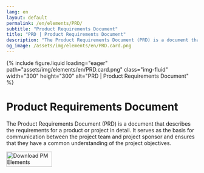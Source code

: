 ```yaml
---
lang: en
layout: default
permalink: /en/elements/PRD/
subtitle: "Product Requirements Document"
title: "PRD | Product Requirements Document"
description: "The Product Requirements Document (PRD) is a document that describes the requirements for a product or project in detail. It serves as the basis for communication between the project team and project sponsor and ensures that they have a common understanding of the project objectives."
og_image: /assets/img/elements/en/PRD.card.png
---
```


{% include figure.liquid loading="eager" path="assets/img/elements/en/PRD.card.png" class="img-fluid" width="300" height="300" alt="PRD | Product Requirements Document" %}

# Product Requirements Document

The Product Requirements Document (PRD) is a document that describes the requirements for a product or project in detail. It serves as the basis for communication between the project team and project sponsor and ensures that they have a common understanding of the project objectives.

<a href="https://apps.apple.com/app/apple-store/id6738084498?pt=127441684&ct=website&mt=8">
  <img src="{{ "assets/img/en/appstore.png" | relative_url }}" width="120" height="40" alt="Download PM Elements">
</a>
